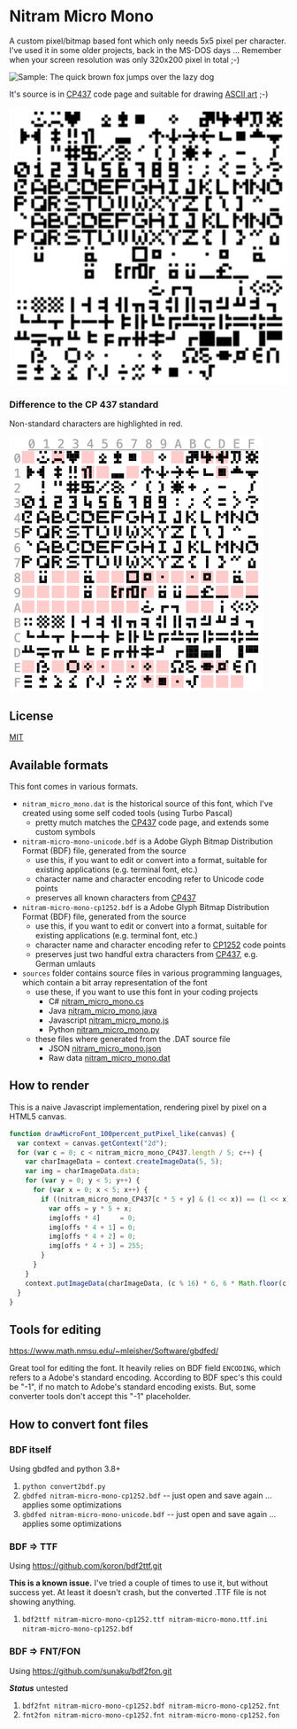 
# Nitram Micro Mono

A custom pixel/bitmap based font which only needs 5x5 pixel per character.
I've used it in some older projects, back in the MS-DOS days ...
Remember when your screen resolution was only 320x200 pixel in total ;-)

![Sample: The quick brown fox jumps over the lazy dog](./the_quick_brown_fox_jumps_over_the_lazy_dog.png?raw=true)

It's source is in [CP437](https://en.wikipedia.org/wiki/Code_page_437)
code page and suitable for drawing [ASCII art](https://en.wikipedia.org/wiki/ASCII_art) ;-)

![Sample: all characters](./sample.png?raw=true)

### Difference to the CP 437 standard

Non-standard characters are highlighted in red.

![Sample: all characters](./standard_difference.png?raw=true)

## License

[MIT](https://opensource.org/licenses/MIT)


## Available formats

This font comes in various formats.

* ```nitram_micro_mono.dat``` is the historical source of this font, which I've created using some self coded tools (using Turbo Pascal)
   * pretty mutch matches the [CP437](https://en.wikipedia.org/wiki/Code_page_437) code page, and extends some custom symbols
* ```nitram-micro-mono-unicode.bdf``` is a Adobe Glyph Bitmap Distribution Format (BDF) file, generated from the source
   * use this, if you want to edit or convert into a format, suitable for existing applications (e.g. terminal font, etc.)
   * character name and character encoding refer to Unicode code points
   * preserves all known characters from [CP437](https://en.wikipedia.org/wiki/Code_page_437)
* ```nitram-micro-mono-cp1252.bdf``` is a Adobe Glyph Bitmap Distribution Format (BDF) file, generated from the source
   * use this, if you want to edit or convert into a format, suitable for existing applications (e.g. terminal font, etc.)
   * character name and character encoding refer to [CP1252](https://en.wikipedia.org/wiki/Windows-1252) code points
   * preserves just two handful extra characters from [CP437](https://en.wikipedia.org/wiki/Code_page_437), e.g. German umlauts 
* ```sources``` folder contains source files in various programming languages, which contain a bit array representation of the font
   * use these, if you want to use this font in your coding projects
      * C# [nitram_micro_mono.cs](/sources/nitram_micro_mono.cs)
      * Java [nitram_micro_mono.java](/sources/nitram_micro_mono.java)
      * Javascript [nitram_micro_mono.js](/sources/nitram_micro_mono.js)
      * Python [nitram_micro_mono.py](/sources/nitram_micro_mono.py)
   * these files where generated from the .DAT source file
      * JSON [nitram_micro_mono.json](/sources/nitram_micro_mono.json)
      * Raw data [nitram_micro_mono.dat](/nitram_micro_mono.dat)

## How to render

This is a naive Javascript implementation, rendering pixel by pixel on a HTML5 canvas.

```javascript
function drawMicroFont_100percent_putPixel_like(canvas) {
  var context = canvas.getContext("2d");
  for (var c = 0; c < nitram_micro_mono_CP437.length / 5; c++) {
    var charImageData = context.createImageData(5, 5);
    var img = charImageData.data;
    for (var y = 0; y < 5; y++) {
      for (var x = 0; x < 5; x++) {
        if ((nitram_micro_mono_CP437[c * 5 + y] & (1 << x)) == (1 << x)) {
          var offs = y * 5 + x;
          img[offs * 4]     = 0;
          img[offs * 4 + 1] = 0;
          img[offs * 4 + 2] = 0;
          img[offs * 4 + 3] = 255;
        }
      }
    }
    context.putImageData(charImageData, (c % 16) * 6, 6 * Math.floor(c / 16));
  }
}
```

## Tools for editing

https://www.math.nmsu.edu/~mleisher/Software/gbdfed/

Great tool for editing the font.
It heavily relies on BDF field ```ENCODING```, which refers to a Adobe's standard encoding.
According to BDF spec's this could be "-1", if no match to Adobe's standard encoding exists.
But, some converter tools don't accept this "-1" placeholder.


## How to convert font files

### BDF itself

Using gbdfed and python 3.8+

1. ```python convert2bdf.py```
2. ```gbdfed nitram-micro-mono-cp1252.bdf``` -- just open and save again ... applies some optimizations
3. ```gbdfed nitram-micro-mono-unicode.bdf``` -- just open and save again ... applies some optimizations

### BDF => TTF

Using https://github.com/koron/bdf2ttf.git

**This is a known issue.**
I've tried a couple of times to use it, but without success yet.
At least it doesn't crash, but the converted .TTF file is not showing anything.

1. ```bdf2ttf nitram-micro-mono-cp1252.ttf nitram-micro-mono.ttf.ini nitram-micro-mono-cp1252.bdf```


### BDF => FNT/FON

Using https://github.com/sunaku/bdf2fon.git

***Status*** untested

1. ```bdf2fnt nitram-micro-mono-cp1252.bdf nitram-micro-mono-cp1252.fnt```
2. ```fnt2fon nitram-micro-mono-cp1252.fnt nitram-micro-mono-cp1252.fon```
